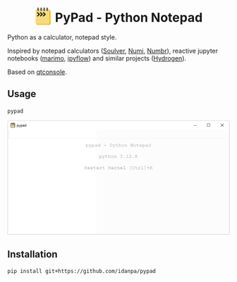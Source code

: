 
<h1 align="center">
  <img src="pypad/resources/icon.svg" height="40" style="vertical-align:bottom"> PyPad - Python Notepad
</h1>


Python as a calculator, notepad style.  

Inspired by notepad calculators ([Soulver](https://soulver.app/), [Numi](https://numi.app/), [Numbr](https://numbr.dev/)), reactive jupyter notebooks ([marimo](https://github.com/marimo-team/marimo), [ipyflow](https://github.com/ipyflow)) and similar projects ([Hydrogen](https://github.com/nteract/hydrogen)).  

Based on [qtconsole](https://github.com/jupyter/qtconsole).

## Usage
```
pypad
```

<p align="center">
  <picture>
    <source media="(prefers-color-scheme: dark)" srcset="docs/pypad1.gif">
    <source media="(prefers-color-scheme: light)" srcset="docs/pypad1.gif">
    <img src="docs/pypad1.gif">
  </picture>
</p>

## Installation 
```
pip install git+https://github.com/idanpa/pypad
```
